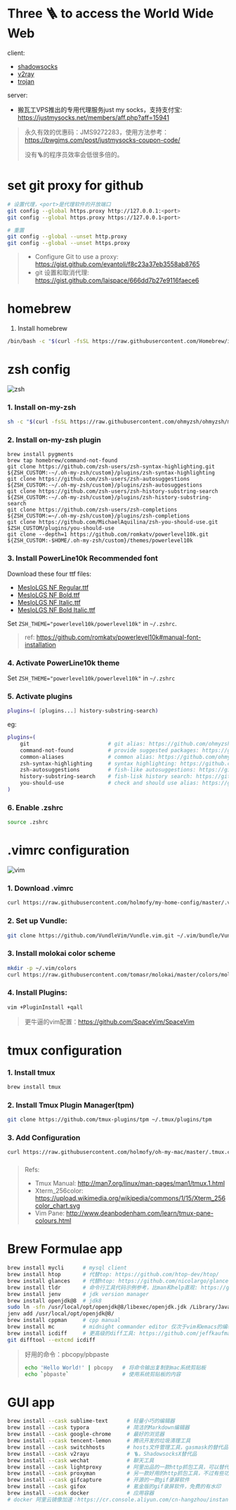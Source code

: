 # Three 🪜 to access the World Wide Web

client:

* [shadowsocks](https://github.com/search?q=shadowsocks)
* [v2ray](https://github.com/search?q=v2ray)
* [trojan](https://github.com/search?q=trojan)

server:
* 搬瓦工VPS推出的专用代理服务just my socks，支持支付宝: https://justmysocks.net/members/aff.php?aff=15941

> 永久有效的优惠码：JMS9272283，使用方法参考：https://bwgjms.com/post/justmysocks-coupon-code/
> 
> 没有🪜的程序员效率会低很多倍的。

# set git proxy for github

```sh
# 设置代理，<port>是代理软件的开放端口
git config --global https.proxy http://127.0.0.1:<port>
git config --global https.proxy https://127.0.0.1<port>

# 重置
git config --global --unset http.proxy
git config --global --unset https.proxy
```

> * Configure Git to use a proxy: https://gist.github.com/evantoli/f8c23a37eb3558ab8765
> * git 设置和取消代理: https://gist.github.com/laispace/666dd7b27e9116faece6

# homebrew

1. Install homebrew

```sh
/bin/bash -c "$(curl -fsSL https://raw.githubusercontent.com/Homebrew/install/HEAD/install.sh)"
```

# zsh config

![zsh](https://raw.githubusercontent.com/holmofy/oh-my-mac/master/.screen-shot/zsh-screen-shot.gif)

### 1. Install on-my-zsh

```sh
sh -c "$(curl -fsSL https://raw.githubusercontent.com/ohmyzsh/ohmyzsh/master/tools/install.sh)"
```

### 2. Install on-my-zsh plugin
```
brew install pygments
brew tap homebrew/command-not-found
git clone https://github.com/zsh-users/zsh-syntax-highlighting.git ${ZSH_CUSTOM:-~/.oh-my-zsh/custom}/plugins/zsh-syntax-highlighting
git clone https://github.com/zsh-users/zsh-autosuggestions ${ZSH_CUSTOM:-~/.oh-my-zsh/custom}/plugins/zsh-autosuggestions
git clone https://github.com/zsh-users/zsh-history-substring-search ${ZSH_CUSTOM:-~/.oh-my-zsh/custom}/plugins/zsh-history-substring-search
git clone https://github.com/zsh-users/zsh-completions ${ZSH_CUSTOM:=~/.oh-my-zsh/custom}/plugins/zsh-completions
git clone https://github.com/MichaelAquilina/zsh-you-should-use.git $ZSH_CUSTOM/plugins/you-should-use
git clone --depth=1 https://github.com/romkatv/powerlevel10k.git ${ZSH_CUSTOM:-$HOME/.oh-my-zsh/custom}/themes/powerlevel10k
```

### 3. Install PowerLine10k Recommended font

Download these four ttf files:

* [MesloLGS NF Regular.ttf](https://github.com/romkatv/powerlevel10k-media/raw/master/MesloLGS%20NF%20Regular.ttf)
* [MesloLGS NF Bold.ttf](https://github.com/romkatv/powerlevel10k-media/raw/master/MesloLGS%20NF%20Bold.ttf)
* [MesloLGS NF Italic.ttf](https://github.com/romkatv/powerlevel10k-media/raw/master/MesloLGS%20NF%20Italic.ttf)
* [MesloLGS NF Bold Italic.ttf](https://github.com/romkatv/powerlevel10k-media/raw/master/MesloLGS%20NF%20Bold%20Italic.ttf)

Set `ZSH_THEME="powerlevel10k/powerlevel10k"` in `~/.zshrc`.

> ref: https://github.com/romkatv/powerlevel10k#manual-font-installation

### 4. Activate PowerLine10k theme

Set `ZSH_THEME="powerlevel10k/powerlevel10k"` in `~/.zshrc`

### 5. Activate plugins

```sh
plugins=( [plugins...] history-substring-search)
```

eg:
```sh
plugins=(
    git                         # git alias: https://github.com/ohmyzsh/ohmyzsh/tree/master/plugins/git
    command-not-found           # provide suggested packages: https://github.com/ohmyzsh/ohmyzsh/tree/master/plugins/command-not-found
    common-aliases              # common alias: https://github.com/ohmyzsh/ohmyzsh/tree/master/plugins/common-aliases
    zsh-syntax-highlighting     # syntax highlighting: https://github.com/zsh-users/zsh-syntax-highlighting
    zsh-autosuggestions         # fish-like autosuggestions: https://github.com/zsh-users/zsh-autosuggestions
    history-substring-search    # fish-lisk history search: https://github.com/zsh-users/zsh-history-substring-search
    you-should-use              # check and should use alias: https://github.com/MichaelAquilina/zsh-you-should-use#check-your-alias-usage
)
```

### 6. Enable .zshrc

```sh
source .zshrc
```

# .vimrc configuration

![vim](https://raw.githubusercontent.com/holmofy/my-home-config/master/.screen-shot/vim-screen-shot.png)

### 1. Download .vimrc

```sh
curl https://raw.githubusercontent.com/holmofy/my-home-config/master/.vimrc > ~/.vimrc
```

### 2. Set up Vundle:

```sh
git clone https://github.com/VundleVim/Vundle.vim.git ~/.vim/bundle/Vundle.vim
```

### 3. Install molokai color scheme

```sh
mkdir -p ~/.vim/colors
curl https://raw.githubusercontent.com/tomasr/molokai/master/colors/molokai.vim > ~/.vim/colors/molokai.vim
```

### 4. Install Plugins:

```sh
vim +PluginInstall +qall
```

> 更牛逼的vim配置：https://github.com/SpaceVim/SpaceVim

# tmux configuration

### 1. Install tmux

```sh
brew install tmux
```

### 2. Install Tmux Plugin Manager(tpm)

```sh
git clone https://github.com/tmux-plugins/tpm ~/.tmux/plugins/tpm
```

### 3. Add Configuration

```sh
curl https://raw.githubusercontent.com/holmofy/oh-my-mac/master/.tmux.conf > .tmux.conf
```

### 

> Refs:
> * Tmux Manual: http://man7.org/linux/man-pages/man1/tmux.1.html
> * Xterm_256color: https://upload.wikimedia.org/wikipedia/commons/1/15/Xterm_256color_chart.svg
> * Vim Pane: http://www.deanbodenham.com/learn/tmux-pane-colours.html

# Brew Formulae app

```sh
brew install mycli      # mysql client
brew install htop       # 代替top: https://github.com/htop-dev/htop/
brew install glances    # 代替htop: https://github.com/nicolargo/glances
brew install tldr       # 命令行工具代码示例参考，比man和help直观: https://github.com/tldr-pages/tldr
brew install jenv       # jdk version manager
brew install openjdk@8  # jdk8
sudo ln -sfn /usr/local/opt/openjdk@8/libexec/openjdk.jdk /Library/Java/JavaVirtualMachines/openjdk-8.jdk
jenv add /usr/local/opt/openjdk@8/
brew install cppman     # cpp manual
brew install mc         # midnight commander editor 仅次于vim和emacs的编辑器，比nano好用
brew install icdiff     # 更高级的diff工具: https://github.com/jeffkaufman/icdiff
git difftool --extcmd icdiff
```

> 好用的命令：pbcopy/pbpaste
> ```sh
> echo 'Hello World!' | pbcopy   # 将命令输出复制到mac系统剪贴板
> echo `pbpaste`                 # 使用系统剪贴板的内容

# GUI app

```sh
brew install --cask sublime-text      # 轻量小巧的编辑器
brew install --cask typora            # 简洁的Markdown编辑器
brew install --cask google-chrome     # 最好的浏览器
brew install --cask tencent-lemon     # 腾讯开发的垃圾清理工具
brew install --cask switchhosts       # hosts文件管理工具，gasmask的替代品
brew install --cask v2rayu            # 🪜，ShadowsocksX替代品
brew install --cask wechat            # 聊天工具
brew install --cask lightproxy        # 阿里出品的一款http抓包工具，可以替代charles
brew install --cask proxyman          # 另一款好用的http抓包工具，不过有些功能要收费
brew install --cask gifcapture        # 开源的一款gif录屏软件
brew install --cask gifox             # 氪金版的gif录屏软件，免费的有水印
brew install --cask docker            # 应用容器
# docker 阿里云镜像加速：https://cr.console.aliyun.com/cn-hangzhou/instances/mirrors
```

